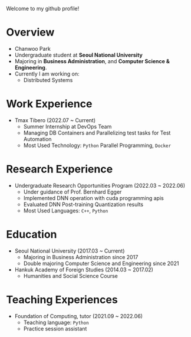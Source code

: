 Welcome to my github profile!    
# Overview
+ Chanwoo Park
+ Undergraduate student at **Seoul National University**
+ Majoring in **Business Administration**, and **Computer Science & Engineering**.
+ Currently I am working on:
    + Distributed Systems 
# Work Experience
+ Tmax Tibero (2022.07 ~ Current)
    + Summer Internship at DevOps Team
    + Managing DB Containers and Parallelizing test tasks for Test Automation
    + Most Used Technology: `Python` Parallel Programming, `Docker`
# Research Experience
+ Undergraduate Research Opportunities Program (2022.03 ~ 2022.06)
    + Under guidance of Prof. Bernhard Egger
    + Implemented DNN operation with cuda programming apis
    + Evaluated DNN Post-training Quantization results
    + Most Used Languages: `C++`, `Python`
# Education
+ Seoul National University (2017.03 ~ Current)
    + Majoring in Business Administration since 2017
    + Double majoring Computer Science and Engineering since 2021
+ Hankuk Academy of Foreign Studies (2014.03 ~ 2017.02)
    + Humanities and Social Science Course
# Teaching Experiences
+ Foundation of Computing, tutor (2021.09 ~ 2022.06)
    + Teaching language: `Python`
    + Practice session assistant
